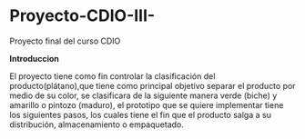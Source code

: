 # Proyecto-CDIO-III-
Proyecto final del curso CDIO 

**Introduccion**

El proyecto tiene como fin controlar  la clasificación del producto(plátano),que tiene como principal objetivo separar el producto por medio de su color, se clasificara de la siguiente manera  verde (biche) y amarillo o pintozo (maduro), el prototipo que se quiere implementar tiene los siguientes pasos, los cuales tiene el fin que el producto salga a su distribución, almacenamiento o empaquetado.
 
